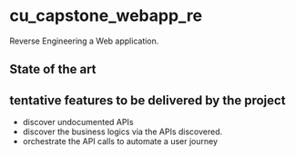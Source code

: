 # cu_capstone_webapp_re
Reverse Engineering a Web application. 

## State of the art

## tentative features to be delivered by the project
- discover undocumented APIs
- discover the business logics via the APIs discovered.
- orchestrate the API calls to automate a user journey
